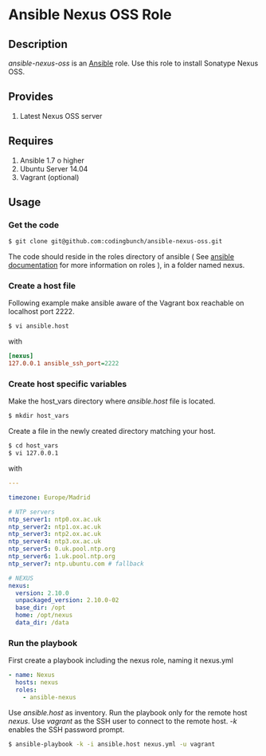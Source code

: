 # Ansible Nexus OSS Role

## Description

*ansible-nexus-oss* is an [Ansible](http://ansible.com) role.
Use this role to install Sonatype Nexus OSS.

## Provides

1. Latest Nexus OSS server

## Requires

1. Ansible 1.7 o higher
2. Ubuntu Server 14.04
3. Vagrant (optional)

## Usage

### Get the code

```bash
$ git clone git@github.com:codingbunch/ansible-nexus-oss.git
```

The code should reside in the roles directory of ansible ( See [ansible documentation](http://docs.ansible.com/playbooks.html#roles) for more information on roles ), in a folder named nexus.

### Create a host file

Following example make ansible aware of the Vagrant box reachable on localhost port 2222.

```bash
$ vi ansible.host
```

with

```ini
[nexus]
127.0.0.1 ansible_ssh_port=2222
```

### Create host specific variables

Make the host_vars directory where *ansible.host* file is located.

```bash
$ mkdir host_vars
```

Create a file in the newly created directory matching your host.

```bash
$ cd host_vars
$ vi 127.0.0.1
```

with

```yaml
---

timezone: Europe/Madrid

# NTP servers
ntp_server1: ntp0.ox.ac.uk
ntp_server2: ntp1.ox.ac.uk
ntp_server3: ntp2.ox.ac.uk
ntp_server4: ntp3.ox.ac.uk
ntp_server5: 0.uk.pool.ntp.org
ntp_server6: 1.uk.pool.ntp.org
ntp_server7: ntp.ubuntu.com # fallback

# NEXUS
nexus:
  version: 2.10.0
  unpackaged_version: 2.10.0-02
  base_dir: /opt
  home: /opt/nexus
  data_dir: /data
```

### Run the playbook

First create a playbook including the nexus role, naming it nexus.yml

```yml
- name: Nexus
  hosts: nexus
  roles:
    - ansible-nexus
```

Use *ansible.host* as inventory. Run the playbook only for the remote host *nexus*. Use *vagrant* as the SSH user to connect to the remote host. *-k* enables the SSH password prompt.

```bash
$ ansible-playbook -k -i ansible.host nexus.yml -u vagrant
```
